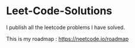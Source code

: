 # Leet-Code-Solutions
 I publish all the leetcode problems I have solved.

 This is my roadmap : https://neetcode.io/roadmap
